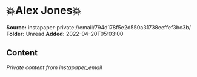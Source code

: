 # 💥Alex Jones💥

**Source:** instapaper-private://email/794d178f5e2d550a31738eeffef3bc3b/
**Folder:** Unread
**Added:** 2022-04-20T05:03:00




## Content
*Private content from instapaper_email*
